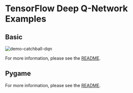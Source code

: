# TensorFlow Deep Q-Network Examples
## Basic
![demo-catchball-dqn](https://raw.githubusercontent.com/algolab-inc/tensorflow-deep-q-network/master/basic/demo-catch_ball-dqn_agent.gif)

For more information, please see the [README](https://github.com/algolab-inc/tensorflow-deep-q-network/blob/master/basic/README.md).


## Pygame
For more information, please see the [README](https://github.com/algolab-inc/tensorflow-deep-q-network/blob/master/pygame/README.md).
